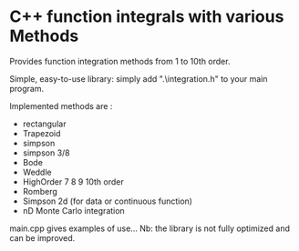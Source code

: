 # C++ function integrals with various Methods
Provides function integration methods from 1 to 10th order.

Simple, easy-to-use library: simply add ".\integration.h" to your main program.

Implemented methods are :

  - rectangular
  - Trapezoid
  - simpson
  - simpson 3/8
  - Bode
  - Weddle
  - HighOrder 7 8 9 10th order
  - Romberg
  - Simpson 2d (for data or continuous function)
  - nD Monte Carlo integration

main.cpp gives examples of use...
Nb: the library is not fully optimized and can be improved.
